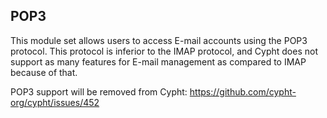 ## POP3

This module set allows users to access E-mail accounts using the POP3 protocol.
This protocol is inferior to the IMAP protocol, and Cypht does not support as
many features for E-mail management as compared to IMAP because of that.

POP3 support will be removed from Cypht: https://github.com/cypht-org/cypht/issues/452

